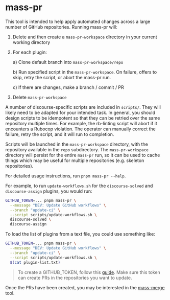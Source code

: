 # mass-pr

This tool is intended to help apply automated changes across a large number of GitHub repositories. Running mass-pr will:

1. Delete and then create a `mass-pr-workspace` directory in your current working directory

2. For each plugin:

   a) Clone default branch into `mass-pr-workspace/repo`

   b) Run specified script in the `mass-pr-workspace`. On failure, offers to skip, retry the script, or abort the mass-pr run.

   c) If there are changes, make a branch / commit / PR

3. Delete `mass-pr-workspace`

A number of discourse-specific scripts are included in `scripts/`. They will likely need to be adapted for your intended task. In general, you should
design scripts to be idempotent so that they can be retried over the same repository multiple times. For example, the rb-linting script will abort if
it encounters a Rubocop violation. The operator can manually correct the failure, retry the script, and it will run to completion.

Scripts will be launched in the `mass-pr-workspace` directory, with the repository available in the `repo` subdirectory. The `mass-pr-workspace`
directory will persist for the entire `mass-pr` run, so it can be used to cache things which may be useful for multiple repositories (e.g. skeleton
repositories).

For detailed usage instructions, run `pnpm mass-pr --help`.

For example, to run `update-workflows.sh` for the `discourse-solved` and `discourse-assign` plugins, you would run:

```bash
GITHUB_TOKEN=... pnpm mass-pr \
  --message "DEV: Update GitHub workflows" \
  --branch "update-ci" \
  --script scripts/update-workflows.sh \
  discourse-solved \
  discourse-assign
```

To load the list of plugins from a text file, you could use something like:

```bash
GITHUB_TOKEN=... pnpm mass-pr \
  --message "DEV: Update GitHub workflows" \
  --branch "update-ci" \
  --script scripts/update-workflows.sh \
  $(cat plugin-list.txt)
```

> To create a GITHUB_TOKEN, follow this [guide](https://docs.github.com/en/authentication/keeping-your-account-and-data-secure/managing-your-personal-access-tokens#creating-a-personal-access-token-classic).
> Make sure this token can create PRs in the repositories you want to update.

Once the PRs have been created, you may be interested in the [mass-merge](https://github.com/discourse/mass-merge) tool.
